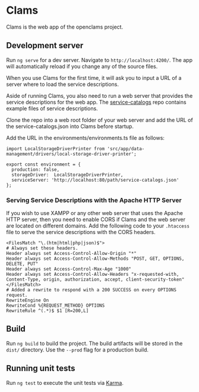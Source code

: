 # Clams

Clams is the web app of the openclams project.

## Development server

Run `ng serve` for a dev server. Navigate to `http://localhost:4200/`. The app will automatically reload if you change any of the source files.

When you use Clams for the first time, it will ask you to input a URL of a server where to load the service descriptions.

Aside of running Clams, you also need to run a web server that provides the service descriptions for the web app.
The [service-catalogs](https://github.com/openclams/service-catalogs) repo contains example files of service descriptions. 

Clone the repo into a web root folder of your web server and add the URL of the service-catalogs.json into Clams before startup.

Add the URL in the environments/environments.ts file as follows:
```
import LocalStorageDriverPrinter from 'src/app/data-management/drivers/local-storage-driver-printer';

export const environment = {
  production: false,
  storageDriver:  LocalStorageDriverPrinter,
  serviceServer: 'http://localhost:80/path/service-catalogs.json'
};
```

### Serving Service Descriptions with the Apache HTTP Server
If you wish to use XAMPP or any other web server that uses the Apache HTTP server, then you need to enable CORS if Clams and the web server are located on different domains.
Add the following code to your `.htaccess` file to serve the service descriptions with the CORS headers.
```
<FilesMatch "\.(htm|html|php|json)$">
# Always set these headers.
Header always set Access-Control-Allow-Origin "*"
Header always set Access-Control-Allow-Methods "POST, GET, OPTIONS, DELETE, PUT"
Header always set Access-Control-Max-Age "1000"
Header always set Access-Control-Allow-Headers "x-requested-with, Content-Type, origin, authorization, accept, client-security-token"
</FilesMatch>
# Added a rewrite to respond with a 200 SUCCESS on every OPTIONS request.
RewriteEngine On
RewriteCond %{REQUEST_METHOD} OPTIONS
RewriteRule ^(.*)$ $1 [R=200,L]
```

## Build

Run `ng build` to build the project. The build artifacts will be stored in the `dist/` directory. Use the `--prod` flag for a production build.

## Running unit tests

Run `ng test` to execute the unit tests via [Karma](https://karma-runner.github.io).